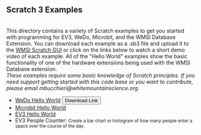 <h2>Scratch 3 Examples</h2>
<br />
This directory contains a variety of Scratch examples to get you started with programming for EV3, WeDo, Microbit, and the WMSI Database Extension. You can download each example as a .sb3 file and upload it to the <a target="_blank" href="https://wmsi.github.io/scratch-gui">WMSI Scratch GUI</a> or click on the links below to watch a short demo video of each example. All of the "Hello World" examples show the basic functionality of one of the hardware extensions being used with the WMSI Database extension.
<br />
<i>These examples require some basic knowledge of Scratch principles. If you need support getting started with this code base or you want to contribute, please email mbucchieri@whitemountainscience.org.</i>

<ul>
	<li><a target="_blank" href="https://drive.google.com/open?id=1rvEnJ7mbZBfOPXvjD73pI6R2JF2DdwXe">WeDo Hello World</a>
		<button type="button">Download Link</button>
	</li>
	<li><a target="_blank" href="https://drive.google.com/open?id=1u8n1VvAHX5lODiKigd72jPljJ7F_cADP">Microbit Hello World</a></li>
	<li><a target="_blank" href="https://drive.google.com/open?id=1mk1PshRdG052B9Nc0s9-dncjk7e4H6AV">EV3 Hello World</a></li>
	<li>EV3 People Counter: <small>Create a bar chart or histogram of how many people enter a space over the course of the day.</small></li>
</ul>